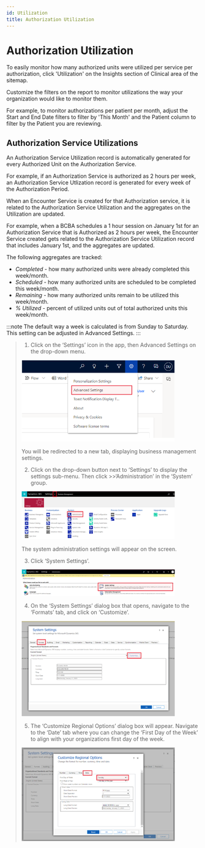 ```yaml
---
id: Utilization
title: Authorization Utilization
---
```


# Authorization Utilization

To easily monitor how many authorized units were utilized per service per authorization, click 'Utilization' on the Insights section of Clinical area of the sitemap.

Customize the filters on the report to monitor utilizations the way your organization would like to monitor them.

For example, to monitor authorizations per patient per month, adjust the Start and End Date filters to filter by 'This Month' and the Patient column to filter by the Patient you are reviewing.

## Authorization Service Utilizations

An Authorization Service Utilization record is automatically generated for every Authorized Unit on the Authorization Service. 

For example, if an Authorization Service is authorized as 2 hours per week, an Authorization Service Utlization record is generated for every week of the Authorization Period.

When an Encounter Service is created for that Authorization service, it is related to the Authorization Service Utilization and the aggregates on the Utilization are updated.

For example, when a BCBA schedules a 1 hour session on January 1st for an Authorization Service that is Authorized as 2 hours per week, the Encounter Service created gets related to the Authorization Service Utilization record that includes January 1st, and the aggregates are updated.

The following aggregates are tracked:

- *Completed* - how many authorized units were already completed this week/month.
- *Scheduled* - how many authorized units are scheduled to be completed this week/month.
- *Remaining* - how many authorized units remain to be utilized this week/month.
- *% Utilized* - percent of utilized units out of total authorized units this week/month.

:::note
The default way a week is calculated is from Sunday to Saturday.
This setting can be adjusted in Advanced Settings.
:::
>1.	Click on the ‘Settings’ icon in the app, then Advanced Settings on the drop-down menu. 
>
> <img src ='/img/Settings-AdvancedSettings.png' width='400'/> 
>
> You will be redirected to a new tab, displaying business management settings. 
>
>2.	Click on the drop-down button next to ‘Settings’ to display the settings sub-menu. Then click >>‘Administration’ in the ‘System’ group. 
>
><img src ='/img/AdvancedSettings-Administration.png' width='400'/> 
>
>The system administration settings will appear on the screen. 
>
>3.	Click ‘System Settings’. 
>
> <img src ='/img/Administration-SystemSettings.png' width='400'/> 
>
>4.	On the ‘System Settings’ dialog box that opens, navigate to the ‘Formats’ tab, and click on ‘Customize’.
>
>
><img src ='/img/System-SettingsFormats-Customize.png' width='400'/> 
>
>5.	The ‘Customize Regional Options’ dialog box will appear. Navigate to the ‘Date’ tab where you can change the ‘First Day of the Week’ to align with your organizations first day of the week. 
>
><img src ='/img/CustomizeRegionalOptions.png' width='400'/> 


